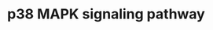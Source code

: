 ---
annotations:
- type: Pathway Ontology
  value: p38 MAPK signaling pathway
authors:
- MaintBot
- Khanspers
- AlexanderPico
- Ddigles
- Mkutmon
- Eweitz
description: p38 MAPKs are members of the MAPK family that are activated by a variety
  of environmental stresses and inflammatory cytokines. Stress signals are delivered
  to this cascade by members of small GTPases of the Rho family (Rac, Rho, Cdc42).
  As with other MAPK cascades, the membrane-proximal component is a MAPKKK, typically
  a MEKK or a mixed lineage kinase (MLK). The MAPKKK phosphorylates and activated
  MKK3/5, the p38 MAPK kinase. MKK3/6 can also be activated directly by ASK1, which
  is stimulated by apoptotic stimuli. P38 MAK is involved in regulation of Hsp27 and
  MAPKAP-2 and several transcription factors including ATF2, STAT1, THE Max/Myc complex,
  MEF-2, ELK-1 and indirectly CREB via activation of MSK1.
last-edited: 2021-05-14
organisms:
- Canis familiaris
redirect_from:
- /index.php/Pathway:WP1154
- /instance/WP1154
schema-jsonld:
- '@context': https://schema.org/
  '@id': https://wikipathways.github.io/pathways/WP1154.html
  '@type': Dataset
  creator:
    '@type': Organization
    name: WikiPathways
  description: p38 MAPKs are members of the MAPK family that are activated by a variety
    of environmental stresses and inflammatory cytokines. Stress signals are delivered
    to this cascade by members of small GTPases of the Rho family (Rac, Rho, Cdc42).
    As with other MAPK cascades, the membrane-proximal component is a MAPKKK, typically
    a MEKK or a mixed lineage kinase (MLK). The MAPKKK phosphorylates and activated
    MKK3/5, the p38 MAPK kinase. MKK3/6 can also be activated directly by ASK1, which
    is stimulated by apoptotic stimuli. P38 MAK is involved in regulation of Hsp27
    and MAPKAP-2 and several transcription factors including ATF2, STAT1, THE Max/Myc
    complex, MEF-2, ELK-1 and indirectly CREB via activation of MSK1.
  keywords:
  - ATF2
  - MYC
  - MKNK1
  - MAP3K7
  - RPS6KA5
  - STAT1
  - HSPB1
  - CREB1
  - HMGN1
  - Apoptosis
  - DAXX
  - TRADD
  - MAP2K6
  - HRAS
  - CDC42
  - TRAF2
  - MAPK14
  - RASGRF1
  - RIPK1
  - SHC1
  - RAC1
  - MEF2D
  - MAP2K4
  - MAPKAPK2
  - MAPKAPK5
  - MAP3K5
  - MAP3K1
  - MAP3K9
  - TGFBR1
  - DDIT3
  - PLA2G4A
  - GRB2
  - ELK1
  - MAX
  - TGFB2
  license: CC0
  name: p38 MAPK signaling pathway
seo: CreativeWork
title: p38 MAPK signaling pathway
wpid: WP1154
---